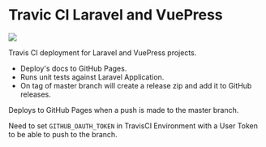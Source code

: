 # Travic CI Laravel and VuePress
<img src="https://travis-ci.org/kennyLtv/TravisCiDeploymentTesting.svg?branch=master"/>

Travis CI deployment for Laravel and VuePress projects. 
* Deploy's docs to GitHub Pages.
* Runs unit tests against Laravel Application.
* On tag of master branch will create a release zip and add it to GitHub releases.

Deploys to GitHub Pages when a push is made to the master branch.

Need to set `GITHUB_OAUTH_TOKEN` in TravisCI Environment with a User Token to be able to push to the branch.